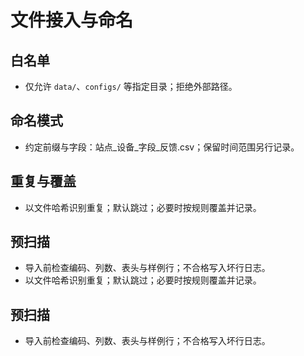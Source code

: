 # 文件接入与命名

## 白名单
- 仅允许 `data/`、`configs/` 等指定目录；拒绝外部路径。

## 命名模式
- 约定前缀与字段：站点_设备_字段_反馈.csv；保留时间范围另行记录。

## 重复与覆盖
- 以文件哈希识别重复；默认跳过；必要时按规则覆盖并记录。

## 预扫描
- 导入前检查编码、列数、表头与样例行；不合格写入坏行日志。
- 以文件哈希识别重复；默认跳过；必要时按规则覆盖并记录。

## 预扫描
- 导入前检查编码、列数、表头与样例行；不合格写入坏行日志。